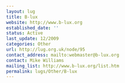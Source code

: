 ```yaml
---
layout: lug
title: B-lux
website: http://www.b-lux.org
established_date: ''
status: Active
last_update: 12/2009
categories: Other
url: http://lug.org.uk/node/95
contact_address: mailto:webmaster@b-lux.org
contact: Mike Williams
mailing_list: http://www.b-lux.org/list.htm
permalink: lugs/Other/B-lux
---
```

